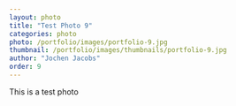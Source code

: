 ```yaml
---
layout: photo
title: "Test Photo 9"
categories: photo
photo: /portfolio/images/portfolio-9.jpg
thumbnail: /portfolio/images/thumbnails/portfolio-9.jpg
author: "Jochen Jacobs"
order: 9
---
```


This is a test photo
